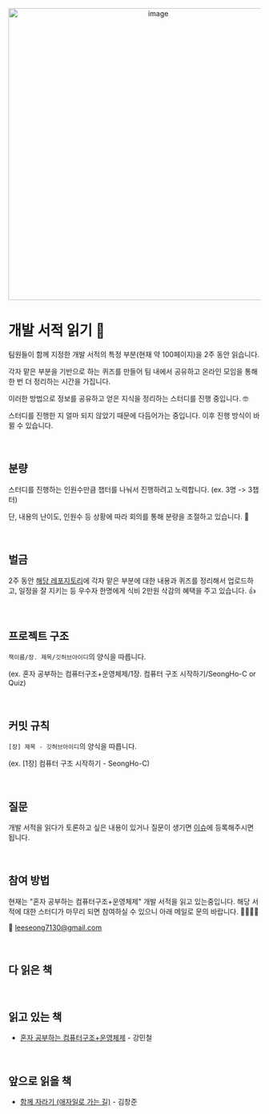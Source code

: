 <!-- logo -->
<div align="center">
  <img width="583" alt="image" src="https://github.com/SeongHo-C/reading-books-for-programmers/assets/83394485/4f4c2ed7-1895-4622-87c9-a8fd9e2d430e">
</div>

# 개발 서적 읽기 🌊

팀원들이 함께 지정한 개발 서적의 특정 부분(현재 약 100페이지)을 2주 동안 읽습니다.

각자 맡은 부분을 기반으로 하는 퀴즈를 만들어 팀 내에서 공유하고 온라인 모임을 통해 한 번 더 정리하는 시간을 가집니다.

이러한 방법으로 정보를 공유하고 얻은 지식을 정리하는 스터디를 진행 중입니다. 🤓

스터디를 진행한 지 얼마 되지 않았기 때문에 다듬어가는 중입니다. 이후 진행 방식이 바뀔 수 있습니다.

<br>

## 분량

스터디를 진행하는 인원수만큼 챕터를 나눠서 진행하려고 노력합니다. (ex. 3명 -> 3챕터)

단, 내용의 난이도, 인원수 등 상황에 따라 회의를 통해 분량을 조절하고 있습니다. 🤝

<br>

## 벌금

2주 동안 [해당 레포지토리](https://github.com/SeongHo-C/reading-books-for-programmers)에 각자 맡은 부분에 대한 내용과 퀴즈를 정리해서 업로드하고, 일정을 잘 지키는 등 우수자 한명에게 식비 2만원 삭감의 혜택을 주고 있습니다. 👍

<br>

## 프로젝트 구조

`책이름/장. 제목/깃허브아이디`의 양식을 따릅니다.

(ex. 혼자 공부하는 컴퓨터구조+운영체제/1장. 컴퓨터 구조 시작하기/SeongHo-C or Quiz)

<br>

## 커밋 규칙

`[장] 제목 - 깃허브아이디`의 양식을 따릅니다.

(ex. [1장] 컴퓨터 구조 시작하기 - SeongHo-C)

<br>

## 질문

개발 서적을 읽다가 토론하고 싶은 내용이 있거나 질문이 생기면 [이슈](https://github.com/SeongHo-C/reading-books-for-programmers/issues)에 등록해주시면 됩니다.

<br>

## 참여 방법

현재는 "혼자 공부하는 컴퓨터구조+운영체제" 개발 서적을 읽고 있는중입니다. 해당 서적에 대한 스터디가 마무리 되면 참여하실 수 있으니 아래 메일로 문의 바랍니다. 🙋‍♂️🙋‍♀️

📧 leeseong7130@gmail.com

<br>

## 다 읽은 책

<br>

## 읽고 있는 책

- [혼자 공부하는 컴퓨터구조+운영체제](https://search.shopping.naver.com/book/catalog/33824626625) - 강민철

<br>

## 앞으로 읽을 책

- [함께 자라기 (애자일로 가는 길)](https://search.shopping.naver.com/book/catalog/32474214251) - 김창준
